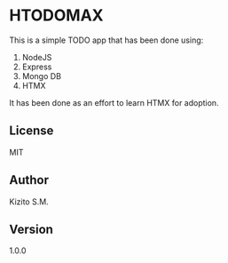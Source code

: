 # HTODOMAX

This is a simple TODO app that has been done using:

1. NodeJS
2. Express
3. Mongo DB
4. HTMX

It has been done as an effort to learn HTMX for adoption.

## License

MIT

## Author

Kizito S.M.

## Version

1.0.0

